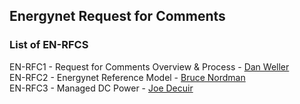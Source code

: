 ## Energynet Request for Comments

### List of EN-RFCS

EN-RFC1 - Request for Comments Overview & Process - [Dan Weller](../members/dan.weller)<br>
EN-RFC2 - Energynet Reference Model - [Bruce Nordman](../members/bruce.nordman)<br>
EN-RFC3 - Managed DC Power - [Joe Decuir](../members/joe.decuir)<br>



